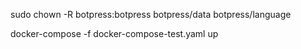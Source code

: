 sudo chown -R botpress:botpress botpress/data botpress/language

docker-compose -f docker-compose-test.yaml up